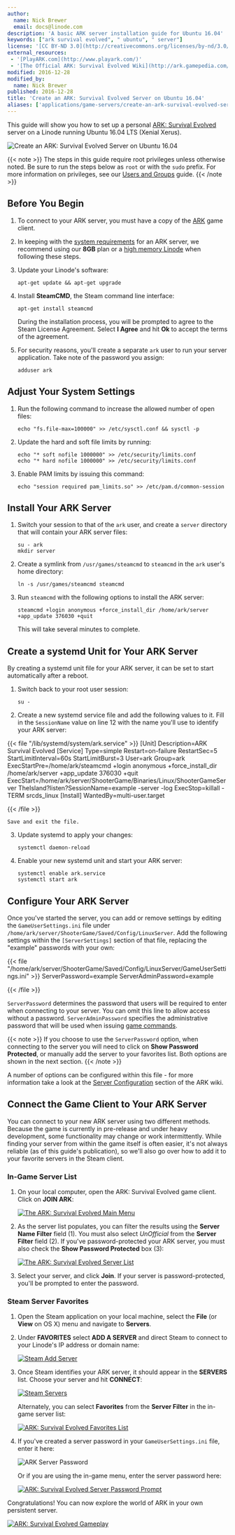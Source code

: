 ```yaml
---
author:
  name: Nick Brewer
  email: docs@linode.com
description: 'A basic ARK server installation guide for Ubuntu 16.04'
keywords: ["ark survival evolved", " ubuntu", " server"]
license: '[CC BY-ND 3.0](http://creativecommons.org/licenses/by-nd/3.0/us/)'
external_resources:
 - '[PlayARK.com](http://www.playark.com/)'
 - '[The Official ARK: Survival Evolved Wiki](http://ark.gamepedia.com/ARK_Survival_Evolved_Wiki)'
modified: 2016-12-28
modified_by:
  name: Nick Brewer
published: 2016-12-28
title: 'Create an ARK: Survival Evolved Server on Ubuntu 16.04'
aliases: ['applications/game-servers/create-an-ark-survival-evolved-server-on-ubuntu-16-04/']
---
```


This guide will show you how to set up a personal [ARK: Survival Evolved](http://www.playark.com/) server on a Linode running Ubuntu 16.04 LTS (Xenial Xerus).

![Create an ARK: Survival Evolved Server on Ubuntu 16.04](/docs/assets/ark-survival-evolved.png "Create an ARK: Survival Evolved Server on Ubuntu 16.04")

{{< note >}}
The steps in this guide require root privileges unless otherwise noted. Be sure to run the steps below as `root` or with the `sudo` prefix. For more information on privileges, see our [Users and Groups](/docs/tools-reference/linux-users-and-groups) guide.
{{< /note >}}

## Before You Begin

1.  To connect to your ARK server, you must have a copy of the [ARK](http://www.playark.com/) game client.

2.  In keeping with the [system requirements](http://ark.gamepedia.com/Dedicated_Server_Setup#Hardware) for an ARK server, we recommend using our **8GB** plan or a [high memory Linode](https://www.linode.com/pricing#high-memory) when following these steps.

3.  Update your Linode's software:

        apt-get update && apt-get upgrade

4.  Install **SteamCMD**, the Steam command line interface:

        apt-get install steamcmd

    During the installation process, you will be prompted to agree to the Steam License Agreement. Select **I Agree** and hit **Ok** to accept the terms of the agreement.

5.  For security reasons, you'll create a separate `ark` user to run your server application. Take note of the password you assign:

        adduser ark

## Adjust Your System Settings

1.  Run the following command to increase the allowed number of open files:

        echo "fs.file-max=100000" >> /etc/sysctl.conf && sysctl -p

2.  Update the hard and soft file limits by running:

        echo "* soft nofile 1000000" >> /etc/security/limits.conf
        echo "* hard nofile 1000000" >> /etc/security/limits.conf

3.  Enable PAM limits by issuing this command:

        echo "session required pam_limits.so" >> /etc/pam.d/common-session

## Install Your ARK Server

1.  Switch your session to that of the `ark` user, and create a `server` directory that will contain your ARK server files:

        su - ark
        mkdir server

2.  Create a symlink from `/usr/games/steamcmd` to `steamcmd` in the `ark` user's home directory:

        ln -s /usr/games/steamcmd steamcmd

3.  Run `steamcmd` with the following options to install the ARK server:

        steamcmd +login anonymous +force_install_dir /home/ark/server +app_update 376030 +quit

    This will take several minutes to complete.

## Create a systemd Unit for Your ARK Server

By creating a systemd unit file for your ARK server, it can be set to start automatically after a reboot.

1.  Switch back to your root user session:

        su -

2.  Create a new systemd service file and add the following values to it. Fill in the `SessionName` value on line 12 with the name you'll use to identify your ARK server:

{{< file "/lib/systemd/system/ark.service" >}}
[Unit]
Description=ARK Survival Evolved
[Service]
Type=simple
Restart=on-failure
RestartSec=5
StartLimitInterval=60s
StartLimitBurst=3
User=ark
Group=ark
ExecStartPre=/home/ark/steamcmd +login anonymous +force_install_dir /home/ark/server +app_update 376030 +quit
ExecStart=/home/ark/server/ShooterGame/Binaries/Linux/ShooterGameServer TheIsland?listen?SessionName=example -server -log
ExecStop=killall -TERM srcds_linux
[Install]
WantedBy=multi-user.target

{{< /file >}}


    Save and exit the file.

3.  Update systemd to apply your changes:

        systemctl daemon-reload

4.  Enable your new systemd unit and start your ARK server:

        systemctl enable ark.service
        systemctl start ark

## Configure Your ARK Server

Once you've started the server, you can add or remove settings by editing the `GameUserSettings.ini` file under `/home/ark/server/ShooterGame/Saved/Config/LinuxServer`. Add the following settings within the `[ServerSettings]` section of that file, replacing the "example" passwords with your own:

{{< file "/home/ark/server/ShooterGame/Saved/Config/LinuxServer/GameUserSettings.ini" >}}
ServerPassword=example
ServerAdminPassword=example

{{< /file >}}


`ServerPassword` determines the password that users will be required to enter when connecting to your server. You can omit this line to allow access without a password. `ServerAdminPassword` specifies the administrative password that will be used when issuing [game commands](http://ark.gamepedia.com/Console_Commands).

{{< note >}}
If you choose to use the `ServerPassword` option, when connecting to the server you will need to click on **Show Password Protected**, or manually add the server to your favorites list. Both options are shown in the next section.
{{< /note >}}

A number of options can be configured within this file - for more information take a look at the [Server Configuration](http://ark.gamepedia.com/Server_Configuration#GameUserSettings.ini) section of the ARK wiki.

## Connect the Game Client to Your ARK Server

You can connect to your new ARK server using two different methods. Because the game is currently in pre-release and under heavy development, some functionality may change or work intermittently. While finding your server from within the game itself is often easier, it's not always reliable (as of this guide's publication), so we'll also go over how to add it to your favorite servers in the Steam client.

### In-Game Server List

1.  On your local computer, open the ARK: Survival Evolved game client. Click on **JOIN ARK**:

    [![The ARK: Survival Evolved Main Menu](/docs/assets/ark-menu-small.png "The ARK: Survival Evolved Main Menu")](/docs/assets/ark-menu.png "The ARK: Survival Evolved Main Menu")

2.  As the server list populates, you can filter the results using the **Server Name Filter** field (1). You must also select *UnOfficial* from the **Server Filter** field (2). If you've password-protected your ARK server, you must also check the **Show Password Protected** box (3):

    [![The ARK: Survival Evolved Server List](/docs/assets/ark-server-list-small.png "The ARK: Survival Evolved Server List")](/docs/assets/ark-server-list.png "The ARK: Survival Evolved Server List")

3.  Select your server, and click **Join**. If your server is password-protected, you'll be prompted to enter the password.

### Steam Server Favorites
1.  Open the Steam application on your local machine, select the **File** (or **View** on OS X) menu and navigate to **Servers**.

2.  Under **FAVORITES** select **ADD A SERVER** and direct Steam to connect to your Linode's IP address or domain name:

    [![Steam Add Server](/docs/assets/ark-add-server-small.png)](/docs/assets/ark-add-server.png)

3.  Once Steam identifies your ARK server, it should appear in the **SERVERS** list. Choose your server and hit **CONNECT**:

    [![Steam Servers](/docs/assets/ark-servers-small.png)](/docs/assets/ark-servers.png)

    Alternately, you can select **Favorites** from the **Server Filter** in the in-game server list:

    [![ARK: Survival Evolved Favorites List](/docs/assets/ark-favorites-list-small.png "ARK: Survival Evolved Favorites List")](/docs/assets/ark-favorites-list.png "ARK: Survival Evolved Favorites List")

4.  If you've created a server password in your `GameUserSettings.ini` file, enter it here:

    ![ARK Server Password](/docs/assets/ark-password.png)

    Or if you are using the in-game menu, enter the server password here:

    [![ARK: Survival Evolved Server Password Prompt](/docs/assets/ark-server-password-small.png "ARK: Survival Evolved Server Password Prompt")](/docs/assets/ark-server-password.png "ARK: Survival Evolved Server Password Prompt")


Congratulations! You can now explore the world of ARK in your own persistent server.

[![ARK: Survival Evolved Gameplay](/docs/assets/ark-gameplay-small.png "ARK: Survival Evolved Gameplay")](/docs/assets/ark-gameplay.png "ARK: Survival Evolved Gameplay")
